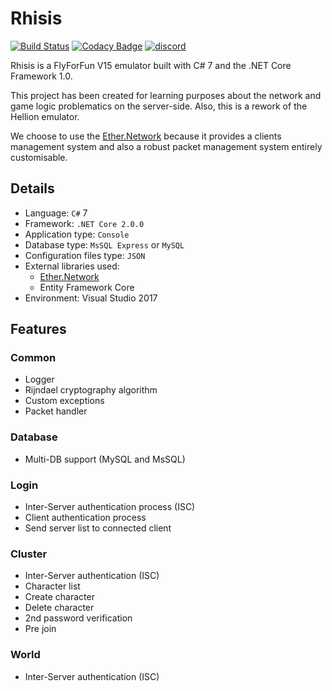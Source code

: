 # Rhisis

[![Build Status](https://travis-ci.org/Eastrall/Rhisis.svg?branch=develop)](https://travis-ci.org/Eastrall/Rhisis)
[![Codacy Badge](https://api.codacy.com/project/badge/Grade/500148ec8bdd4f2e954f11c682c39f3c)](https://www.codacy.com/app/Eastrall/Rhisis?utm_source=github.com&amp;utm_medium=referral&amp;utm_content=Eastrall/Rhisis&amp;utm_campaign=Badge_Grade)
[![discord](https://discordapp.com/api/guilds/294405146300121088/widget.png)](https://discord.gg/zAT6Az2)

Rhisis is a FlyForFun V15 emulator built with C# 7 and the .NET Core Framework 1.0.

This project has been created for learning purposes about the network and game logic problematics on the server-side. Also, this is a rework of the Hellion emulator.

We choose to use the [Ether.Network][ethernetwork] because it provides a clients management system and also a robust packet management system entirely customisable.

## Details

- Language: `C#` 7
- Framework: `.NET Core 2.0.0`
- Application type: `Console`
- Database type: `MsSQL Express` or `MySQL`
- Configuration files type: `JSON`
- External libraries used:
	- [Ether.Network][ethernetwork]
	- Entity Framework Core
- Environment: Visual Studio 2017

## Features

### Common
- Logger
- Rijndael cryptography algorithm
- Custom exceptions
- Packet handler

### Database
- Multi-DB support (MySQL and MsSQL)

### Login
- Inter-Server authentication process (ISC)
- Client authentication process
- Send server list to connected client

### Cluster
- Inter-Server authentication (ISC)
- Character list
- Create character
- Delete character
- 2nd password verification
- Pre join

### World
- Inter-Server authentication (ISC)

[ethernetwork]: https://github.com/Eastrall/Ether.Network
